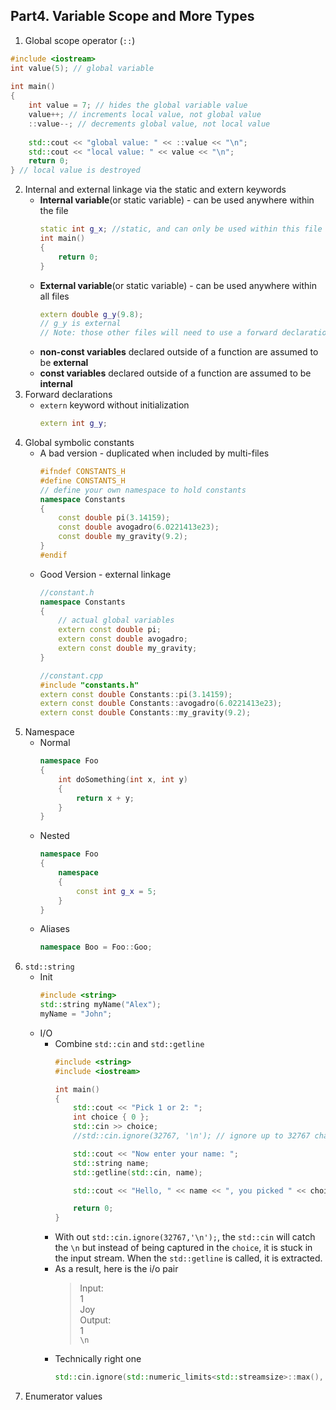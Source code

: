 ## Part4. Variable Scope and More Types
1. Global scope operator (`::`)
``` C++
#include <iostream>
int value(5); // global variable
 
int main()
{
    int value = 7; // hides the global variable value
    value++; // increments local value, not global value
    ::value--; // decrements global value, not local value
 
    std::cout << "global value: " << ::value << "\n";
    std::cout << "local value: " << value << "\n";
    return 0;
} // local value is destroyed
```
2. Internal and external linkage via the static and extern keywords
    - **Internal variable**(or static variable) -  can be used anywhere within the file
        ```C++
        static int g_x; //static, and can only be used within this file
        int main()
        {
            return 0;
        }
        ```
    - **External variable**(or static variable) -  can be used anywhere within all files
        ```C++
        extern double g_y(9.8); 
        // g_y is external
        // Note: those other files will need to use a forward declaration
        ```
    - **non-const variables** declared outside of a function are assumed to be **external**
    - **const variables** declared outside of a function are assumed to be **internal**
3. Forward declarations
    - `extern` keyword without initialization
        ```C++
        extern int g_y;
        ```
4. Global symbolic constants
   - A bad version - duplicated when included by multi-files
        ```C++
        #ifndef CONSTANTS_H
        #define CONSTANTS_H
        // define your own namespace to hold constants
        namespace Constants
        {
            const double pi(3.14159);
            const double avogadro(6.0221413e23);
            const double my_gravity(9.2);
        }
        #endif
        ```
   - Good Version - external linkage
        ```C++
        //constant.h
        namespace Constants
        {
            // actual global variables
            extern const double pi;
            extern const double avogadro;
            extern const double my_gravity; 
        }
        ```
        ```C++
        //constant.cpp
        #include "constants.h"
        extern const double Constants::pi(3.14159);
        extern const double Constants::avogadro(6.0221413e23);
        extern const double Constants::my_gravity(9.2); 
        ```
5. Namespace
   - Normal
        ```C++
        namespace Foo
        {
            int doSomething(int x, int y)
            {
                return x + y;
            }
        }
        ```
   - Nested
        ```C++
        namespace Foo
        {
            namespace
            {
                const int g_x = 5;
            }
        }
        ```
   - Aliases
        ```C++
        namespace Boo = Foo::Goo;
        ``` 
6. `std::string`
   - Init
        ```C++
        #include <string>
        std::string myName("Alex");
        myName = "John";
        ```
    - I/O
      - Combine `std::cin` and `std::getline`
        ```C++
        #include <string>
        #include <iostream>
        
        int main()
        {
            std::cout << "Pick 1 or 2: ";
            int choice { 0 };
            std::cin >> choice;
            //std::cin.ignore(32767, '\n'); // ignore up to 32767 characters until a \n is removed

            std::cout << "Now enter your name: ";
            std::string name;
            std::getline(std::cin, name);
        
            std::cout << "Hello, " << name << ", you picked " << choice << '\n';
        
            return 0;
        }
        ```
      - With out `std::cin.ignore(32767,'\n');`, the `std::cin` will catch the `\n` but instead of being captured in the `choice`, it is stuck in the input stream. When the `std::getline` is called, it is extracted.
      - As a result, here is the i/o pair
        > Input:  
        > 1  
        > Joy  
        > Output:  
        > 1  
        > `\n`
      - Technically right one
        ```C++
        std::cin.ignore(std::numeric_limits<std::streamsize>::max(), '\n'); // ignore unlimited characters until a \n is removed
        ```
7. Enumerator values

